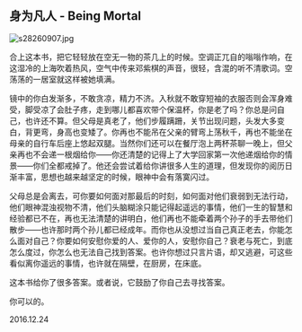 ## 身为凡人 - Being Mortal


![s28260907.jpg](https://cdn.hashnode.com/res/hashnode/image/upload/v1650715291579/qZPESilCZ.jpg)

合上这本书，把它轻轻放在空无一物的茶几上的时候。空调正兀自的嗡嗡作响，在这湿冷的上海吹着热风，空气中传来邓紫棋的声音，很轻，含混的听不清歌词。空荡荡的一居室就这样被她填满。

镜中的你白发渐多，不敢贪凉，精力不济。入秋就不敢穿短袖的衣服否则会浑身难受，脚受凉了会肚子疼，走到哪儿都喜欢带个保温杯，你是老了吗？你总是问自己，也许还不算。但父母是真老了，他们步履蹒跚，关节出现问题，头发大多变白，背更弯，身高也变矮了。你再也不能吊在父亲的臂弯上荡秋千，再也不能坐在母亲的自行车后座上悠起双腿。当然你们还可以在餐厅泡上两杯茶聊一晚上，但父亲再也不会递一根烟给你——你还清楚的记得上了大学回家第一次他递烟给你的情景——你们全都戒掉了。他还会尝试着给你讲很多人生的道理，但发现你的阅历日渐丰富，思想也越来越坚定的时候，眼神中会有落寞闪过。

父母总是会离去，可你要如何面对那最后的时刻，如何面对他们衰弱到无法行动，他们眼神混浊视物不清，他们头脑糊涂只能记得起遥远的事情，他们一生的智慧和经验都已不在，再也无法清楚的讲明白，他们再也不能牵着两个孙子的手去带他们散步——也许那时两个孙儿都已经成年。而你也从没想过当自己真正老去，你能怎么面对自己？你要如何安慰你爱的人、爱你的人，安慰你自己？衰老与死亡，到底怎么度过，你怎么也无法自己找到答案。也许你想过只言片语，却又逃避，可这些看似离你遥远的事情，也许就在隔壁，在厨房，在床底。

这本书给你了很多答案。或者说，它鼓励了你自己去寻找答案。

你可以的。

2016.12.24